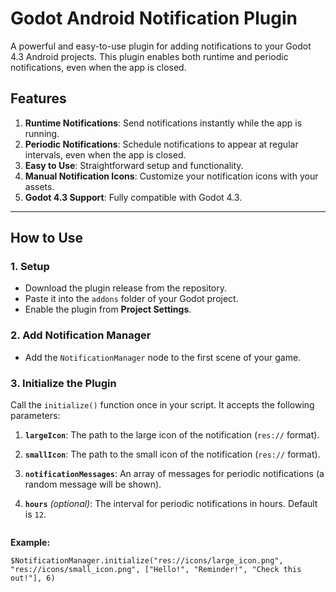 # Godot Android Notification Plugin

A powerful and easy-to-use plugin for adding notifications to your Godot 4.3 Android projects. This plugin enables both runtime and periodic notifications, even when the app is closed.

## Features

1. **Runtime Notifications**: Send notifications instantly while the app is running.
2. **Periodic Notifications**: Schedule notifications to appear at regular intervals, even when the app is closed.
3. **Easy to Use**: Straightforward setup and functionality.
4. **Manual Notification Icons**: Customize your notification icons with your assets.
5. **Godot 4.3 Support**: Fully compatible with Godot 4.3.

---

## How to Use

### 1. Setup
- Download the plugin release from the repository.
- Paste it into the `addons` folder of your Godot project.
- Enable the plugin from **Project Settings**.

### 2. Add Notification Manager
- Add the `NotificationManager` node to the first scene of your game.

### 3. Initialize the Plugin
Call the `initialize()` function once in your script. It accepts the following parameters:
1. **`largeIcon`**: The path to the large icon of the notification (`res://` format).
2. **`smallIcon`**: The path to the small icon of the notification (`res://` format).
3. **`notificationMessages`**: An array of messages for periodic notifications (a random message will be shown).
4. **`hours`** *(optional)*: The interval for periodic notifications in hours. Default is `12`.

   <img src=""/>

**Example:**
```gdscript
$NotificationManager.initialize("res://icons/large_icon.png", "res://icons/small_icon.png", ["Hello!", "Reminder!", "Check this out!"], 6)
